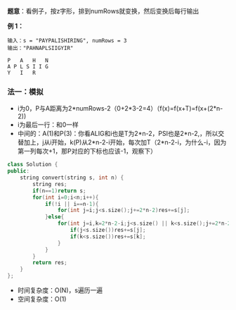 **题意**：看例子，按z字形，排到numRows就变换，然后变换后每行输出

**例 1：**

```
输入：s = "PAYPALISHIRING", numRows = 3
输出："PAHNAPLSIIGYIR"
```

```
P   A   H   N
A P L S I I G
Y   I   R
```





### 法一：模拟

- i为0，P与A距离为2*numRows-2（0+2\*3-2=4）（f(x)=f(x+T)=f(x+(2\*n-2))
- i为最后一行：和0一样
- 中间的：A(1)和P(3)：你看ALIG和i也是T为2*n-2，PSI也是2\*n-2,，所以交替加上，j从i开始，k(P)从2\*n-2-i开始，每次加T（2\*n-2-i，为什么-i，因为第一列每次+1，那P对应的下标也应该-1，观察下）

```cpp
class Solution {
public:
    string convert(string s, int n) {
        string res;
        if(n==1)return s;
        for(int i=0;i<n;i++){
            if(!i || i==n-1){
                for(int j=i;j<s.size();j+=2*n-2)res+=s[j];
            }else{
                for(int j=i,k=2*n-2-i;j<s.size() || k<s.size();j+=2*n-2,k+=2*n-2){
                    if(j<s.size())res+=s[j];
                    if(k<s.size())res+=s[k];
                }
            }
        }
        return res;
    }
};
```

- 时间复杂度：O(N)，s遍历一遍
- 空间复杂度：O(1)